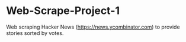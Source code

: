 # Web-Scrape-Project-1

Web scraping Hacker News (https://news.ycombinator.com) to provide stories sorted by votes.
